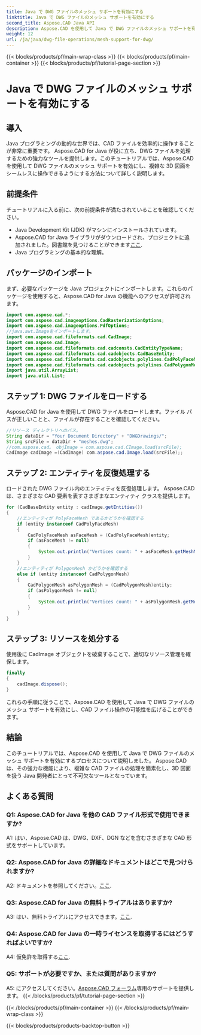 ```yaml
---
title: Java で DWG ファイルのメッシュ サポートを有効にする
linktitle: Java で DWG ファイルのメッシュ サポートを有効にする
second_title: Aspose.CAD Java API
description: Aspose.CAD を使用して Java で DWG ファイルのメッシュ サポートを有効にする方法を学びます。シームレスな 3D 描画操作のためのステップバイステップのガイド。 #Javaプログラミング #CADファイル
weight: 12
url: /ja/java/dwg-file-operations/mesh-support-for-dwg/
---
```


{{< blocks/products/pf/main-wrap-class >}}
{{< blocks/products/pf/main-container >}}
{{< blocks/products/pf/tutorial-page-section >}}

# Java で DWG ファイルのメッシュ サポートを有効にする

## 導入

Java プログラミングの動的な世界では、CAD ファイルを効率的に操作することが非常に重要です。 Aspose.CAD for Java が役に立ち、DWG ファイルを処理するための強力なツールを提供します。このチュートリアルでは、Aspose.CAD を使用して DWG ファイルのメッシュ サポートを有効にし、複雑な 3D 図面をシームレスに操作できるようにする方法について詳しく説明します。

## 前提条件

チュートリアルに入る前に、次の前提条件が満たされていることを確認してください。
- Java Development Kit (JDK) がマシンにインストールされています。
-  Aspose.CAD for Java ライブラリがダウンロードされ、プロジェクトに追加されました。図書館を見つけることができます[ここ](https://releases.aspose.com/cad/java/).
- Java プログラミングの基本的な理解。

## パッケージのインポート

まず、必要なパッケージを Java プロジェクトにインポートします。これらのパッケージを使用すると、Aspose.CAD for Java の機能へのアクセスが許可されます。

```java
import com.aspose.cad.*;
import com.aspose.cad.imageoptions.CadRasterizationOptions;
import com.aspose.cad.imageoptions.PdfOptions;
//java.awt.Imageをインポートします。
import com.aspose.cad.fileformats.cad.CadImage;
import com.aspose.cad.Image;
import com.aspose.cad.fileformats.cad.cadconsts.CadEntityTypeName;
import com.aspose.cad.fileformats.cad.cadobjects.CadBaseEntity;
import com.aspose.cad.fileformats.cad.cadobjects.polylines.CadPolyFaceMesh;
import com.aspose.cad.fileformats.cad.cadobjects.polylines.CadPolygonMesh;
import java.util.ArrayList;
import java.util.List;

```

## ステップ 1: DWG ファイルをロードする

Aspose.CAD for Java を使用して DWG ファイルをロードします。ファイル パスが正しいことと、ファイルが存在することを確認してください。

```java
//リソース ディレクトリへのパス。
String dataDir = "Your Document Directory" + "DWGDrawings/";
String srcFile = dataDir + "meshes.dwg";
//com.aspose.cad。 objImage = com.aspose.cad.CImage.load(srcFile);
CadImage cadImage =(CadImage) com.aspose.cad.Image.load(srcFile);;
```

## ステップ 2: エンティティを反復処理する

ロードされた DWG ファイル内のエンティティを反復処理します。 Aspose.CAD は、さまざまな CAD 要素を表すさまざまなエンティティ クラスを提供します。

```java
for (CadBaseEntity entity : cadImage.getEntities())
{
    //エンティティが PolyFaceMesh であるかどうかを確認する
    if (entity instanceof CadPolyFaceMesh)
    {
        CadPolyFaceMesh asFaceMesh = (CadPolyFaceMesh)entity;
        if (asFaceMesh != null)
        {
            System.out.println("Vertices count: " + asFaceMesh.getMeshMVertexCount());
        }
    }
    //エンティティが PolygonMesh かどうかを確認する
    else if (entity instanceof CadPolygonMesh)
    {
        CadPolygonMesh asPolygonMesh = (CadPolygonMesh)entity;
        if (asPolygonMesh != null)
        {
            System.out.println("Vertices count: " + asPolygonMesh.getMeshMVertexCount());
        }
    }
}
```

## ステップ 3: リソースを処分する

使用後に CadImage オブジェクトを破棄することで、適切なリソース管理を確保します。

```java
finally
{
    cadImage.dispose();
}
```

これらの手順に従うことで、Aspose.CAD を使用して Java で DWG ファイルのメッシュ サポートを有効にし、CAD ファイル操作の可能性を広げることができます。

## 結論

このチュートリアルでは、Aspose.CAD を使用して Java で DWG ファイルのメッシュ サポートを有効にするプロセスについて説明しました。 Aspose.CAD は、その強力な機能により、複雑な CAD ファイルの処理を簡素化し、3D 図面を扱う Java 開発者にとって不可欠なツールとなっています。

## よくある質問

### Q1: Aspose.CAD for Java を他の CAD ファイル形式で使用できますか?

A1: はい、Aspose.CAD は、DWG、DXF、DGN などを含むさまざまな CAD 形式をサポートしています。

### Q2: Aspose.CAD for Java の詳細なドキュメントはどこで見つけられますか?

 A2: ドキュメントを参照してください。[ここ](https://reference.aspose.com/cad/java/).

### Q3: Aspose.CAD for Java の無料トライアルはありますか?

A3: はい、無料トライアルにアクセスできます。[ここ](https://releases.aspose.com/).

### Q4: Aspose.CAD for Java の一時ライセンスを取得するにはどうすればよいですか?

 A4: 仮免許を取得する[ここ](https://purchase.aspose.com/temporary-license/).

### Q5: サポートが必要ですか、または質問がありますか?

A5: にアクセスしてください。[Aspose.CAD フォーラム](https://forum.aspose.com/c/cad/19)専用のサポートを提供します。
{{< /blocks/products/pf/tutorial-page-section >}}

{{< /blocks/products/pf/main-container >}}
{{< /blocks/products/pf/main-wrap-class >}}

{{< blocks/products/products-backtop-button >}}
